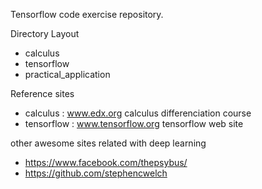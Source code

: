Tensorflow code exercise repository. 

Directory Layout 
 - calculus 
 - tensorflow
 - practical_application

Reference sites 
 - calculus : www.edx.org calculus differenciation course 
 - tensorflow : www.tensorflow.org tensorflow web site
 
 
other awesome sites related with deep learning
 - https://www.facebook.com/thepsybus/
 - https://github.com/stephencwelch 
